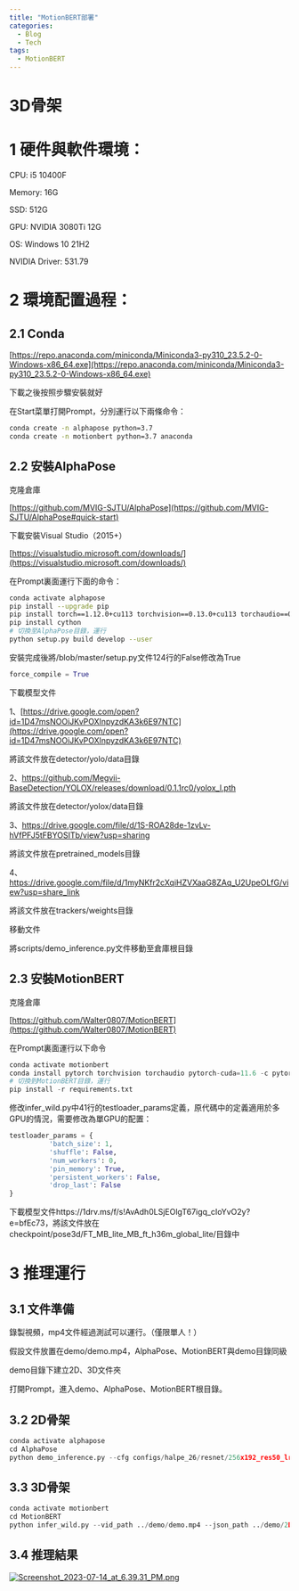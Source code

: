 ```yaml
---
title: "MotionBERT部署"
categories:
  - Blog
  - Tech
tags:
  - MotionBERT
---
```


# 3D骨架

# 1 硬件與軟件環境：

CPU: i5 10400F

Memory: 16G

SSD: 512G

GPU: NVIDIA 3080Ti 12G

OS: Windows 10 21H2

NVIDIA Driver: 531.79

# 2 環境配置過程：

## 2.1 Conda

[https://repo.anaconda.com/miniconda/Miniconda3-py310_23.5.2-0-Windows-x86_64.exe](https://repo.anaconda.com/miniconda/Miniconda3-py310_23.5.2-0-Windows-x86_64.exe)

下載之後按照步驟安裝就好

在Start菜單打開Prompt，分別運行以下兩條命令：

```bash
conda create -n alphapose python=3.7
conda create -n motionbert python=3.7 anaconda
```

## 2.2 安裝AlphaPose

克隆倉庫

[https://github.com/MVIG-SJTU/AlphaPose](https://github.com/MVIG-SJTU/AlphaPose#quick-start)

下載安裝Visual Studio（2015+）

[https://visualstudio.microsoft.com/downloads/](https://visualstudio.microsoft.com/downloads/)

在Prompt裏面運行下面的命令：

```bash
conda activate alphapose
pip install --upgrade pip
pip install torch==1.12.0+cu113 torchvision==0.13.0+cu113 torchaudio==0.12.0 --extra-index-url https://download.pytorch.org/whl/cu113
pip install cython
# 切換至AlphaPose目錄，運行
python setup.py build develop --user
```

安裝完成後將/blob/master/setup.py文件124行的False修改為True

```python
force_compile = True
```

下載模型文件

1、[https://drive.google.com/open?id=1D47msNOOiJKvPOXlnpyzdKA3k6E97NTC](https://drive.google.com/open?id=1D47msNOOiJKvPOXlnpyzdKA3k6E97NTC)

將該文件放在detector/yolo/data目錄

2、https://github.com/Megvii-BaseDetection/YOLOX/releases/download/0.1.1rc0/yolox_l.pth

將該文件放在detector/yolox/data目錄

3、https://drive.google.com/file/d/1S-ROA28de-1zvLv-hVfPFJ5tFBYOSITb/view?usp=sharing

將該文件放在pretrained_models目錄

4、https://drive.google.com/file/d/1myNKfr2cXqiHZVXaaG8ZAq_U2UpeOLfG/view?usp=share_link

將該文件放在trackers/weights目錄

移動文件

將scripts/demo_inference.py文件移動至倉庫根目錄

## 2.3 安裝MotionBERT

克隆倉庫

[https://github.com/Walter0807/MotionBERT](https://github.com/Walter0807/MotionBERT)

在Prompt裏面運行以下命令

```python
conda activate motionbert
conda install pytorch torchvision torchaudio pytorch-cuda=11.6 -c pytorch -c nvidia
# 切換到MotionBERT目錄，運行
pip install -r requirements.txt
```

修改infer_wild.py中41行的testloader_params定義，原代碼中的定義適用於多GPU的情況，需要修改為單GPU的配置：

```python
testloader_params = {
          'batch_size': 1,
          'shuffle': False,
          'num_workers': 0,
          'pin_memory': True,
          'persistent_workers': False,
          'drop_last': False
}
```

下載模型文件https://1drv.ms/f/s!AvAdh0LSjEOlgT67igq_cIoYvO2y?e=bfEc73，將該文件放在checkpoint/pose3d/FT_MB_lite_MB_ft_h36m_global_lite/目錄中

# 3 推理運行

## 3.1 文件準備

錄製視頻，mp4文件經過測試可以運行。（僅限單人！）

假設文件放置在demo/demo.mp4，AlphaPose、MotionBERT與demo目錄同級

demo目錄下建立2D、3D文件夾

打開Prompt，進入demo、AlphaPose、MotionBERT根目錄。

## 3.2 2D骨架

```python
conda activate alphapose
cd AlphaPose
python demo_inference.py --cfg configs/halpe_26/resnet/256x192_res50_lr1e-3_1x.yaml --checkpoint pretrained_models/halpe26_fast_res50_256x192.pth --video ../demo/demo.mp4 --outdir ../demo/2D --save_video --gpus 0
```

## 3.3 3D骨架

```python
conda activate motionbert
cd MotionBERT
python infer_wild.py --vid_path ../demo/demo.mp4 --json_path ../demo/2D/alphapose-results.json --out_path ../demo/3D
```

## 3.4 推理結果

[![Screenshot_2023-07-14_at_6.39.31_PM.png](https://img2.imgtp.com/2024/05/05/0FNoYNyp.png)](https://img2.imgtp.com/2024/05/05/0FNoYNyp.png)